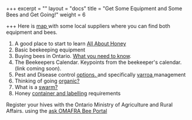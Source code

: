 +++
excerpt = ""
layout = "docs"
title = "Get Some Equipment and Some Bees and Get Going!"
weight = 6

+++
Here is [map ](https://www.atlistmaps.com/map/d821d0ad-4b4f-44cb-ad38-00ad428dfc81?share)with some local suppliers where you can find both equipment and bees.

1. A good place to start to learn [All About Honey](https://www.ontariohoney.ca)
2. Basic beekeeping equipment
3. Buying bees in Ontario. [What you need to know](https://www.ontariobee.com/sales-and-services/where-to-buy-bees).
4. The Beekeepers Calendar. Keypoints from the beekeeper's calendar. (link coming soon).
5. Pest and Disease control [options. ](https://www.ontariobee.com/outreach/honey-bee-pests-and-diseases)and specifically [varroa ](https://honeybeehealthcoalition.org/varroa/?fbclid=IwAR36ru52fO8Sbzd6AdDQsp0xPn3XSE_I8mqPk0E-CdrHmsLwzpQRoBYosHE)management
6. Thinking of going [organic?](https://www.ontariobee.com/research/getting-started/thinking-organic)
7. What is a [swarm?](https://www.ontariobee.com/sales-and-services/got-a-swarm)
8. Honey [container and  labelling](http://www.omafra.gov.on.ca/english/food/inspection/honey/containerlabelhoney.htm) requirements

Register your hives with the Ontario Ministry of Agriculture and Rural Affairs. using the [ask OMAFRA Bee Portal ](http://www.omafra.gov.on.ca/english/food/inspection/bees/onlineregistration.htm)